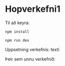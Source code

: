 # Hopverkefni1

Til að keyra:

	npm install

	npm run dev

Uppsetning verkefnis:
texti

Þeir sem unnu verkefnið:

